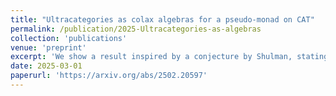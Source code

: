 ```yaml
---
title: "Ultracategories as colax algebras for a pseudo-monad on CAT"
permalink: /publication/2025-Ultracategories-as-algebras
collection: 'publications'
venue: 'preprint'
excerpt: 'We show a result inspired by a conjecture by Shulman, stating that ultracategories as defined by Lurie, are colax algebras for a pseudomonad on the category of categories.'
date: 2025-03-01
paperurl: 'https://arxiv.org/abs/2502.20597'
---
```



